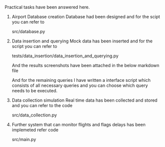 Practical tasks have been answered here.

1. Airport Database creation 
   Database had been designed and for the scipt you can refer to 
   
   src/database.py

2. Data insertion and querying
   Mock data has been inserted and for the script you can refer to 

   tests/data_insertion/data_insertion_and_querying.py

   And the results screenshots have been attached in the below markdown file

   And for the remaining queries I have written a interface script which consists of all necessary queries and you can choose which query needs to be executed.

3. Data collection simulation 
   Real time data has been collected and stored and you can refer to the code 

   src/data_collection.py

4. Further system that can monitor flights and flags delays has been implemeted refer code

   src/main.py